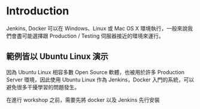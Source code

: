 Introduction
============

Jenkins, Docker 可以在 Windows、Linux 或 Mac OS X 環境執行，一般來說我們會盡可能選擇跟 Production / Testing 伺服器接近的環境來運行。

範例皆以 Ubuntu Linux 演示
--------------------------

因為 Ubuntu Linux 相容多數 Open Source 軟體，也被用於許多 Production Server 環境，因此使用 Ubuntu Linux 作為 Jenkins，Docker 入門的系統，可以避免很多干擾學習的問題發生。

在進行 workshop 之前，需要先將 docker 以及 Jenkins 先行安裝
